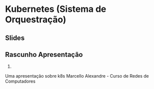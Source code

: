 # Kubernetes (Sistema de Orquestração)

## Slides

## Rascunho Apresentação

1. 
Uma apresentação sobre k8s
Marcello Alexandre - Curso de Redes de Computadores
